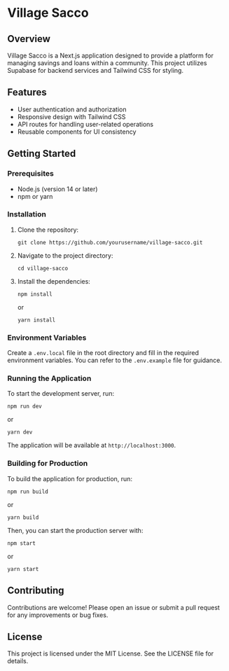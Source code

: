 # Village Sacco

## Overview
Village Sacco is a Next.js application designed to provide a platform for managing savings and loans within a community. This project utilizes Supabase for backend services and Tailwind CSS for styling.

## Features
- User authentication and authorization
- Responsive design with Tailwind CSS
- API routes for handling user-related operations
- Reusable components for UI consistency

## Getting Started

### Prerequisites
- Node.js (version 14 or later)
- npm or yarn

### Installation
1. Clone the repository:
   ```
   git clone https://github.com/yourusername/village-sacco.git
   ```
2. Navigate to the project directory:
   ```
   cd village-sacco
   ```
3. Install the dependencies:
   ```
   npm install
   ```
   or
   ```
   yarn install
   ```

### Environment Variables
Create a `.env.local` file in the root directory and fill in the required environment variables. You can refer to the `.env.example` file for guidance.

### Running the Application
To start the development server, run:
```
npm run dev
```
or
```
yarn dev
```
The application will be available at `http://localhost:3000`.

### Building for Production
To build the application for production, run:
```
npm run build
```
or
```
yarn build
```
Then, you can start the production server with:
```
npm start
```
or
```
yarn start
```

## Contributing
Contributions are welcome! Please open an issue or submit a pull request for any improvements or bug fixes.

## License
This project is licensed under the MIT License. See the LICENSE file for details.
